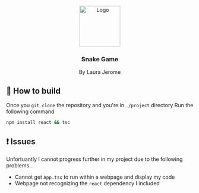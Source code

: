 <br />
<div align="center">
    <img src="https://cdn.iconscout.com/icon/premium/png-256-thumb/snake-game-8700200-7154211.png" alt="Logo" width="110" height="110">
  </a>

  <h3 align="center"><b>Snake Game</b></h3>

  <p align="center">
    By Laura Jerome
  </p>
</div>

## 🔨 How to build

Once you `git clone` the repository and you're in `./project` directory
Run the following command
```sh
npm install react && tsc
```

## ❗ Issues

Unfortuantly I cannot progress further in my project due to the following problems…
* Cannot get `App.tsx` to run within a webpage and display my code
* Webpage not recognizing the `react` dependency I included
